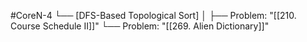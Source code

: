 #CoreN-4
└── [DFS-Based Topological Sort]
    │
    ├── Problem: "[[210. Course Schedule II]]"
    └── Problem: "[[269. Alien Dictionary]]"